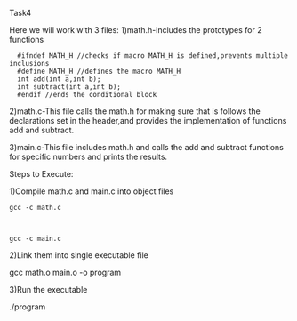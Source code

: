 Task4

Here we will work with 3 files:
  1)math.h-includes the prototypes for 2 functions
    
      #ifndef MATH_H //checks if macro MATH_H is defined,prevents multiple inclusions
      #define MATH_H //defines the macro MATH_H
      int add(int a,int b);
      int subtract(int a,int b);
      #endif //ends the conditional block


2)math.c-This file calls the math.h for making sure that is follows the declarations set in the header,and provides the implementation of functions add and subtract.


3)main.c-This file includes math.h and calls the add and subtract functions for specific numbers and prints the results.



Steps to Execute:



1)Compile math.c and main.c into object files

   
    
    gcc -c math.c

   
    
    gcc -c main.c



2)Link them into single executable file

  
  
  gcc math.o main.o -o program



3)Run the executable

  
  
  ./program
